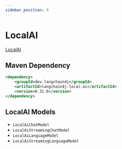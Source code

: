 ```yaml
---
sidebar_position: 9
---
```


# LocalAI

[LocalAI](https://localai.io/)

## Maven Dependency

```xml
<dependency>
    <groupId>dev.langchain4j</groupId>
    <artifactId>langchain4j-local-ai</artifactId>
    <version>0.31.0</version>
</dependency>
```

## LocalAI Models

- `LocalAiChatModel`
- `LocalAiStreamingChatModel`
- `LocalAiLanguageModel`
- `LocalAiStreamingLanguageModel`
